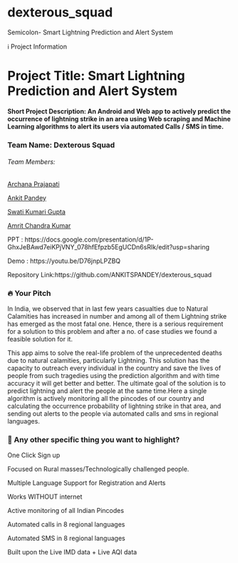 # dexterous_squad

Semicolon- Smart Lightning Prediction and Alert System

ℹ️ Project Information
<h1> Project Title: Smart Lightning Prediction and Alert System </h1>
<h4> Short Project Description: An Android and Web app to actively predict the occurrence of lightning strike in an area using Web scraping and Machine Learning algorithms to alert its users via automated Calls / SMS in time. </h4> 
<div>
<h3>Team Name: Dexterous Squad</h3>
  <h6>Team Members:</h6>
  <p><a href="https://github.com/archana0708">Archana Prajapati</a></p>
<p><a href="https://github.com/ANKITSPANDEY">Ankit Pandey</a></p>
<p><a href="https://github.com/SwatiKumariGupta">Swati Kumari Gupta</a></p>
<p><a href="https://github.com/Amritchandra99">Amrit Chandra Kumar</a></p>
</div>  
<div>  
<!-- Demo Link: http://13.126.31.37:8000 -->
<p>PPT : https://docs.google.com/presentation/d/1P-GhxJeBAwd7eiKPjVNY_078hfEfpzb5EgUCDn6sRIk/edit?usp=sharing</p>
<p>Demo : https://youtu.be/D76jnpLPZBQ</p>
<p>Repository Link:https://github.com/ANKITSPANDEY/dexterous_squad</p>
</div>    


<div>
<h3>🔥 Your Pitch</h3>
<p>In India, we observed that in last few years casualties due to Natural Calamities has increased in number and among all of them Lightning strike has emerged as the most fatal one. Hence, there is a serious requirement for a solution to this problem and after a no. of case studies we found a feasible solution for it.</p>
<p>This app aims to solve the real-life problem of the unprecedented deaths due to natural calamities, particularly Lightning. This solution has the capacity to outreach every individual in the country and save the lives of people from such tragedies using the prediction algorithm and with time accuracy it will get better and better. The ultimate goal of the solution is to predict lightning and alert the people at the same time.Here a single algorithm is actively monitoring all the pincodes of our country and calculating the occurrence probability of lightning strike in that area, and sending out alerts to the people via automated calls and sms in regional languages.</p>
</div>  

<div>
<h3>🔦 Any other specific thing you want to highlight?</h3>
<p>One Click Sign up</p>
<p>Focused on Rural masses/Technologically challenged people.</p>
<p>Multiple Language Support for Registration and Alerts</p>
<p>Works WITHOUT internet</p>
<p>Active monitoring of all Indian Pincodes</p>
<p>Automated calls in 8 regional languages</p>
<p>Automated SMS in 8 regional languages</p>
<p>Built upon the Live IMD data + Live AQI data</p>
</div>  

